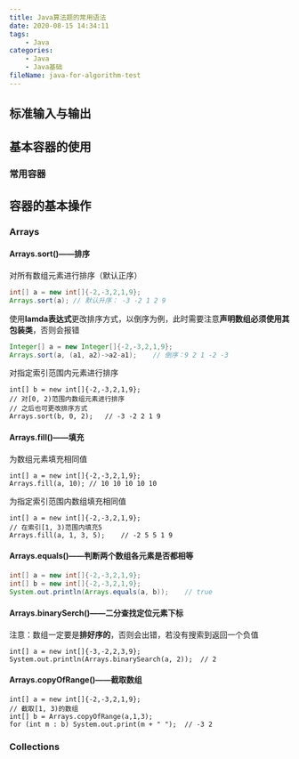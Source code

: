 ```yaml
---
title: Java算法题的常用语法
date: 2020-08-15 14:34:11
tags:
	- Java
categories:
	- Java
	- Java基础
fileName: java-for-algorithm-test
---
```






## 标准输入与输出



## 基本容器的使用

### 常用容器







## 容器的基本操作

### Arrays

#### Arrays.sort()——排序

对所有数组元素进行排序（默认正序）

```java
int[] a = new int[]{-2,-3,2,1,9};
Arrays.sort(a);	// 默认升序： -3 -2 1 2 9

```

使用**lamda表达式**更改排序方式，以倒序为例，此时需要注意**声明数组必须使用其包装类**，否则会报错

```java
Integer[] a = new Integer[]{-2,-3,2,1,9};
Arrays.sort(a, (a1, a2)->a2-a1);	// 倒序：9 2 1 -2 -3
```

对指定索引范围内元素进行排序

```
int[] b = new int[]{-2,-3,2,1,9};
// 对[0, 2)范围内数组元素进行排序
// 之后也可更改排序方式
Arrays.sort(b, 0, 2);	// -3 -2 2 1 9
```

#### Arrays.fill()——填充

为数组元素填充相同值

```
int[] a = new int[]{-2,-3,2,1,9};
Arrays.fill(a, 10);	// 10 10 10 10 10
```

为指定索引范围内数组填充相同值

```
int[] a = new int[]{-2,-3,2,1,9};
// 在索引[1, 3)范围内填充5
Arrays.fill(a, 1, 3, 5);	// -2 5 5 1 9
```

#### Arrays.equals()——判断两个数组各元素是否都相等

```java
int[] a = new int[]{-2,-3,2,1,9};
int[] b = new int[]{-2,-3,2,1,9};
System.out.println(Arrays.equals(a, b));	// true
```

#### Arrays.binarySerch()——二分查找定位元素下标

注意：数组一定要是**排好序的**，否则会出错，若没有搜索到返回一个负值

```
int[] a = new int[]{-3,-2,2,3,9};
System.out.println(Arrays.binarySearch(a, 2));	// 2
```

#### Arrays.copyOfRange()——截取数组

```
int[] a = new int[]{-2,-3,2,1,9};
// 截取[1, 3)的数组
int[] b = Arrays.copyOfRange(a,1,3);
for (int m : b) System.out.print(m + " ");	// -3 2
```



### Collections



